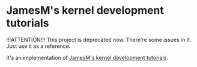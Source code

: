 JamesM's kernel development tutorials
=====================================

!!!ATTENTION!!!
This project is deprecated now. There're some issues in it.
Just use it as a reference.

It's an implementation of 
[JamesM's kernel development tutorials][tutorial].

[tutorial]: http://www.jamesmolloy.co.uk/tutorial_html/

